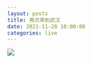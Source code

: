 ```yaml
---
layout: posts
title: 再次来到武汉
date: 2021-11-28 10:00:00
categories: live
---
```


![](/images/wuhandonghu.jpg)
